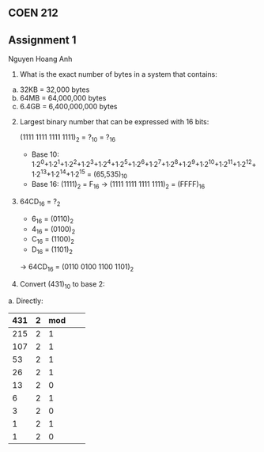 ## COEN 212

## Assignment 1

Nguyen Hoang Anh

1. What is the exact number of bytes in a system that contains:
 <ol type='a'>
     <li>32KB = 32,000 bytes</li>
     <li>64MB = 64,000,000 bytes</li>
     <li>6.4GB = 6,400,000,000 bytes</li>
 </ol>

2. Largest binary number that can be expressed with 16 bits:

    (1111 1111 1111 1111)<sub>2</sub> = ?<sub>10</sub> = ?<sub>16</sub>

    - Base 10: 1&middot;2<sup>0</sup>+1&middot;2<sup>1</sup>+1&middot;2<sup>2</sup>+1&middot;2<sup>3</sup>+1&middot;2<sup>4</sup>+1&middot;2<sup>5</sup>+1&middot;2<sup>6</sup>+1&middot;2<sup>7</sup>+1&middot;2<sup>8</sup>+1&middot;2<sup>9</sup>+1&middot;2<sup>10</sup>+1&middot;2<sup>11</sup>+1&middot;2<sup>12</sup>+1&middot;2<sup>13</sup>+1&middot;2<sup>14</sup>+1&middot;2<sup>15</sup> = (65,535)<sub>10</sub>
    - Base 16: (1111)<sub>2</sub> = F<sub>16</sub> &rightarrow; (1111 1111 1111 1111)<sub>2</sub> = (FFFF)<sub>16</sub>

3. 64CD<sub>16</sub> = ?<sub>2</sub>

    - 6<sub>16</sub> = (0110)<sub>2</sub>
    - 4<sub>16</sub> = (0100)<sub>2</sub>
    - C<sub>16</sub> = (1100)<sub>2</sub>
    - D<sub>16</sub> = (1101)<sub>2</sub>

    &rightarrow; 64CD<sub>16</sub> = (0110 0100 1100 1101)<sub>2</sub>

4. Convert (431)<sub>10</sub> to base 2:

a. Directly:

| 431 | 2   | mod |     |     |
| --- | --- | --- | --- | --- |
| 215 | 2   | 1   |     |     |
| 107 | 2   | 1   |     |     |
| 53  | 2   | 1   |     |     |
| 26  | 2   | 1   |     |     |
| 13  | 2   | 0   |     |     |
| 6   | 2   | 1   |     |     |
| 3   | 2   | 0   |     |     |
| 1   | 2   | 1   |     |     |
| 1   | 2   | 0   |     |     |
